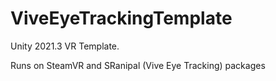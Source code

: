 # ViveEyeTrackingTemplate

Unity 2021.3 VR Template.

Runs on SteamVR and SRanipal (Vive Eye Tracking) packages
